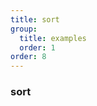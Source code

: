 ```yaml
---
title: sort
group:
  title: examples
  order: 1
order: 8
---
```


### sort

<code src="../examples/sort.tsx"></code>
